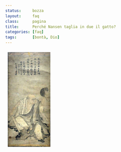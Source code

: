 ```yaml
---
status:     bozza
layout:     faq
class:      pagina
title:      Perché Nansen taglia in due il gatto?
categories: [faq]
tags:       [bontà, Dio]
---
```



<p><img style="float:left; margin: 0.5rem;height:300px" src="/assets/img/nansen-taglia-il-gatto.jpg"></p>
